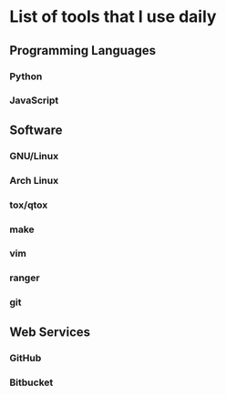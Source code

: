 # List of tools that I use daily

## Programming Languages

### Python

### JavaScript

## Software

### GNU/Linux

### Arch Linux

### tox/qtox

### make

### vim

### ranger

### git

## Web Services

### GitHub

### Bitbucket
